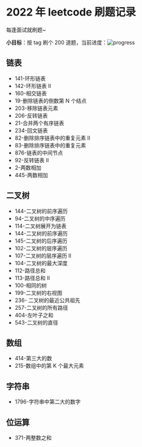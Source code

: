 # 2022 年 leetcode 刷题记录

每逢面试就刷题~

**小目标**：按 tag 刷个 200 道题，当前进度：![progress](https://img.shields.io/badge/-34%2F200-green)

## 链表

- 141-环形链表
- 142-环形链表 II
- 160-相交链表
- 19-删除链表的倒数第 N 个结点
- 203-移除链表元素
- 206-反转链表
- 21-合并两个有序链表
- 234-回文链表
- 82-删除排序链表中的重复元素 II
- 83-删除排序链表中的重复元素
- 876-链表的中间节点
- 92-反转链表 II
- 2-两数相加
- 445-两数相加

## 二叉树

- 144-二叉树的前序遍历
- 94-二叉树的中序遍历
- 114-二叉树展开为链表
- 144-二叉树的前序遍历
- 145-二叉树的后序遍历
- 102-二叉树的层序遍历
- 107-二叉树的层序遍历 II
- 104-二叉树的最大深度
- 112-路径总和
- 113-路径总和 II
- 100-相同的树
- 199-二叉树的右视图
- 236- 二叉树的最近公共祖先
- 257-二叉树的所有路径
- 404-左叶子之和
- 543-二叉树的直径

## 数组

- 414-第三大的数
- 215-数组中的第 K 个最大元素

## 字符串

- 1796-字符串中第二大的数字

## 位运算

- 371-两整数之和

